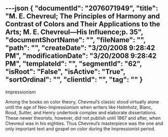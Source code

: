 ---json
{
  "documentId": "2076071949",
  "title": "M. E. Chevreul; The Principles of Harmony and Contrast of Colors and Their Applications to the Arts; M. E. Chevreul—His Influence;p. 35",
  "documentShortName": "",
  "fileName": "",
  "path": "",
  "createDate": "3/20/2008 9:28:42 PM",
  "modificationDate": "3/20/2008 9:28:42 PM",
  "templateId": "",
  "segmentId": "62",
  "isRoot": "False",
  "isActive": "True",
  "sortOrdinal": "",
  "clientId": "",
  "tag": ""
}
---

Impressionism

Among the books on color theory, Chevreul’s classic stood virtually alone until the age of Neo-Impressionism when writers like Helmhotz, Blanc, Rood, Sutter, and Henry undertook complex and elaborate dissertations. These newer theorists, however, did not publish until 1867 and after, when Chevreul was in his eighties. Thus Chevreul’s masterpiece was the one and only important text and gospel on color during the Impressionist period.
